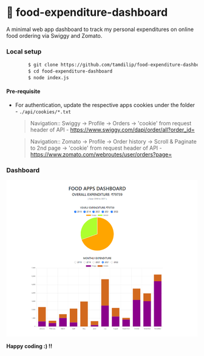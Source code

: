 # 🍔 food-expenditure-dashboard
A minimal web app dashboard to track my personal expenditures on online food ordering via Swiggy and Zomato.


### Local setup

```sh
        $ git clone https://github.com/tamdilip/food-expenditure-dashboard.git
        $ cd food-expenditure-dashboard
        $ node index.js
```

#### Pre-requisite
* For authentication, update the respective apps cookies under the folder - `./api/cookies/*.txt`
    
    > Navigation:: Swiggy -> Profile -> Orders -> 'cookie' from request header of API - https://www.swiggy.com/dapi/order/all?order_id=
    
    > Navigation:: Zomato -> Profile -> Order history -> Scroll & Paginate to 2nd page -> 'cookie' from request header of API - https://www.zomato.com/webroutes/user/orders?page=


### Dashboard
![Image of dashboard](https://raw.githubusercontent.com/tamdilip/food-expenditure-dashboard/main/docs/dashboard.png)

**Happy coding :) !!**
